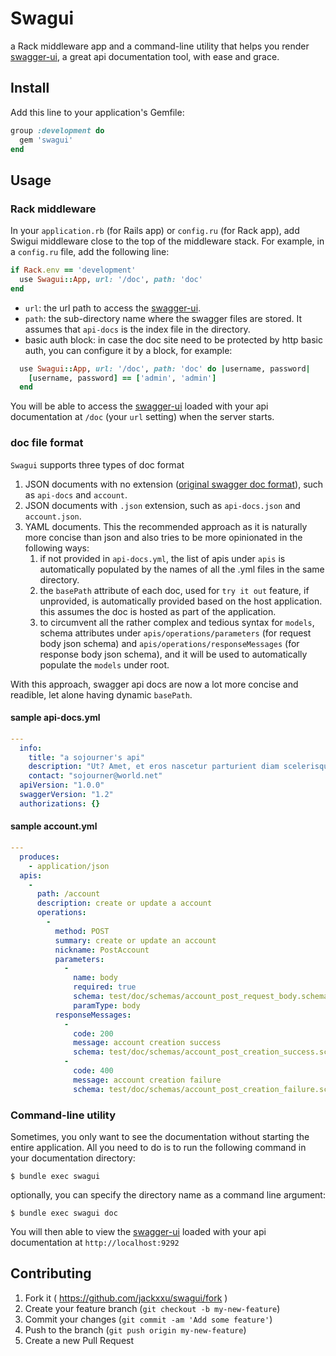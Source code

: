 # Swagui

a Rack middleware app and a command-line utility that helps you render [swagger-ui], a great api documentation tool, with ease and grace.

## Install
Add this line to your application's Gemfile:

```ruby
group :development do
  gem 'swagui'
end
```

## Usage

### Rack middleware

In your `application.rb` (for Rails app) or `config.ru` (for Rack app), add Swigui middleware close to the top of the middleware stack. For example, in a `config.ru` file, add the following line:

```ruby
if Rack.env == 'development'
  use Swagui::App, url: '/doc', path: 'doc'
end
```

* `url`: the url path to access the [swagger-ui].
* `path`: the sub-directory name where the swagger files are stored. It assumes that `api-docs` is the index file in the directory.
* basic auth block: in case the doc site need to be protected by http basic auth, you can configure it by a block, for example:

```ruby
  use Swagui::App, url: '/doc', path: 'doc' do |username, password|
    [username, password] == ['admin', 'admin']
  end
```

You will be able to access the [swagger-ui] loaded with your api documentation at `/doc` (your `url` setting) when the server starts.

### doc file format

`Swagui` supports three types of doc format

1. JSON documents with no extension ([original swagger doc format]), such as `api-docs` and `account`.
2. JSON documents with `.json` extension, such as `api-docs.json` and `account.json`.
3. YAML documents. This the recommended approach as it is naturally more concise than json and also tries to be more opinionated in the following ways:
   1. if not provided in `api-docs.yml`, the list of apis under `apis` is automatically populated by the names of all the .yml files in the same directory.
   2. the `basePath` attribute of each doc, used for `try it out` feature, if unprovided, is automatically provided based on the host application. this assumes the doc is hosted as part of the application.
   3. to circumvent all the rather complex and tedious syntax for `models`, schema attributes under `apis/operations/parameters` (for request body json schema) and `apis/operations/responseMessages` (for response body json schema), and it will be used to automatically populate the `models` under root.

With this approach, swagger api docs are now a lot more concise and readible, let alone having dynamic `basePath`.

#### sample api-docs.yml
```yaml
---
  info:
    title: "a sojourner's api"
    description: "Ut? Amet, et eros nascetur parturient diam scelerisque, egestas, pulvinar sit cum, rhoncus eros vel urna aliquam massa! Turpis purus auctor proin aliquam nunc, nec proin vel enim est, scelerisque! Ac vel integer proin sed in."
    contact: "sojourner@world.net"
  apiVersion: "1.0.0"
  swaggerVersion: "1.2"
  authorizations: {}

```
#### sample account.yml
```yaml
---
  produces:
    - application/json
  apis:
    -
      path: /account
      description: create or update a account
      operations:
        -
          method: POST
          summary: create or update an account
          nickname: PostAccount
          parameters:
            -
              name: body
              required: true
              schema: test/doc/schemas/account_post_request_body.schema.json
              paramType: body
          responseMessages:
            -
              code: 200
              message: account creation success
              schema: test/doc/schemas/account_post_creation_success.schema.json
            -
              code: 400
              message: account creation failure
              schema: test/doc/schemas/account_post_creation_failure.schema.json

```



### Command-line utility

Sometimes, you only want to see the documentation without starting the entire application. All you need to do is to run the following command in your documentation directory:

    $ bundle exec swagui

optionally, you can specify the directory name as a command line argument:

    $ bundle exec swagui doc

You will then able to view the [swagger-ui] loaded with your api documentation at `http://localhost:9292`

[swagger-ui]: https://github.com/wordnik/swagger-ui
[original swagger doc format]: https://github.com/wordnik/swagger-spec/blob/master/fixtures/v1.2/helloworld/static/api-docs
## Contributing

1. Fork it ( https://github.com/jackxxu/swagui/fork )
2. Create your feature branch (`git checkout -b my-new-feature`)
3. Commit your changes (`git commit -am 'Add some feature'`)
4. Push to the branch (`git push origin my-new-feature`)
5. Create a new Pull Request


